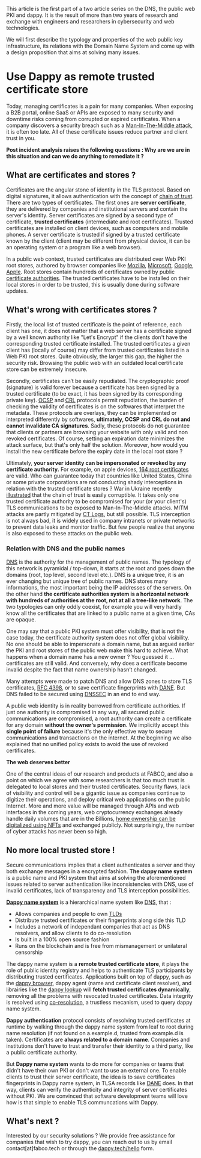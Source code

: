 
This article is the first part of a two article series on the DNS, the public web PKI and dappy. It is the result of more than two years of research and exchange with engineers and researchers in cybersecurity and web technologies.

We will first describe the typology and properties of the web public key infrastructure, its relations with the Domain Name System and come up with a design proposition that aims at solving many issues.

# Use Dappy as remote trusted certificate store

Today, managing certificates is a pain for many companies. When exposing a B2B portal, online SaaS or APIs are exposed to many security and downtime risks coming from corrupted or expired certificates. When a company discovers a security breach such as a [Man-In-The-Middle attack](https://en.wikipedia.org/wiki/Man-in-the-middle_attack), it is often too late. All of these certificate issues reduce partner and client trust in you.

**Post incident analysis raises the following questions : Why are we are in this situation and can we do anything to remediate it ?**

## What are certificates and stores ?

Certificates are the angular stone of identity in the TLS protocol. Based on digital signatures, it allows authentication with the concept of [chain of trust](https://en.wikipedia.org/wiki/Chain_of_trust). There are two types of certificates. The first ones are **server certificate**, they are delivered by companies and institutional servers and contain the server's identity. Server certificates are signed by a second type of certificate, **trusted certificates** (intermediate and root certificates). Trusted certificates are installed on client devices, such as computers and mobile phones. A server certificate is trusted if signed by a trusted certificate known by the client (client may be different from physical device, it can be an operating system or a program like a web browser).

In a public web context, trusted certificates are distributed over Web PKI root stores, authored by browser companies like [Mozilla](https://wiki.mozilla.org/CA), [Microsoft](https://docs.microsoft.com/en-us/security/trusted-root/program-requirements), [Google](https://www.chromium.org/Home/chromium-security/root-ca-policy/), [Apple](https://www.apple.com/certificateauthority/ca_program.html). Root stores contain hundreds of certificates owned by public [certificate authorities](https://en.wikipedia.org/wiki/Certificate_authority). The trusted certificates have to be installed on their local stores in order to be trusted, this is usually done during software updates.

## What's wrong with certificates stores ?

Firstly, the local list of trusted certificate is the point of reference, each client has one, it does not matter that a web server has a certificate signed by a well known authority like "Let's Encrypt" if the clients don't have the corresponding trusted certificate installed. The trusted certificates a given client has (locally of course) may differ from trusted certificates listed in a Web PKI root stores. Quite obviously, the larger this gap, the higher the security risk. Browsing the public web with an outdated local certificate store can be extremely insecure.

Secondly, certificates can’t be easily repudiated. The cryptographic proof (signature) is valid forever because a certificate has been signed by a trusted certificate (to be exact, it has been signed by its corresponding private key). [OCSP](https://en.wikipedia.org/wiki/Online_Certificate_Status_Protocol) and [CRL](https://en.wikipedia.org/wiki/Certificate_revocation_list) protocols permit repudiation, the burden of checking the validity of certificates is on the softwares that interpret the metadata. These protocols are overlays, they can be implemented or interpreted differently by softwares, **ultimately, OCSP and CRL do not and cannot invalidate CA signatures**. Sadly, these protocols do not guarantee that clients or partners are browsing your website with only valid and non revoked certificates. Of course, setting an expiration date minimizes the attack surface, but that's only half the solution. Moreover, how would you install the new certificate before the expiry date in the local root store ? 

Ultimately, **your server identity can be impersonated or revoked by any certificate authority.** For example, on apple devices, [164 root certificates](https://support.apple.com/en-us/HT212140) are valid. Who can guarantee today that countries like United States, China or some private corporations are not conducting shady interceptions in relation with the trusted certificate stores ? War in Ukraine recently [illustrated](https://www.bleepingcomputer.com/news/security/russia-creates-its-own-tls-certificate-authority-to-bypass-sanctions/) that the chain of trust is easily corruptible. It takes only one trusted certificate authority to be compromised for your (or your client's) TLS communications to be exposed to Man-In-The-Middle attacks. MITM attacks are partly mitigated by [CT Logs](https://datatracker.ietf.org/doc/html/rfc6962), but still possible. TLS interception is not always bad, it is widely used in company intranets or private networks to prevent data leaks and monitor traffic. But few people realize that anyone is also exposed to these attacks on the public web. 

### Relation with DNS and the public names

[DNS](https://en.wikipedia.org/wiki/Domain_Name_System) is the authority for the management of public names. The typology of this network is pyramidal / top-down, it starts at the root and goes down the domains (root, top level, second level etc.). DNS is a unique tree, it is an ever changing but unique tree of public names. DNS stores many informations, the most important being the IP addresses of the servers. On the other hand **the certificate authorities system is a horizontal network with hundreds of authorities at the root, not at all a tree-like network**. The two typologies can only oddly coexist, for example you will very hardly know all the certificates that are linked to a public name at a given time, CAs are opaque.

One may say that a public PKI system must offer visibility, that is not the case today, the certificate authority system does not offer global visibility. No one should be able to impersonate a domain name, but as argued earlier the PKI and root stores of the public web make this hard to achieve. What happens when a domain name has a new owner ? You guessed it … certificates are still valid. And conversely, why does a certificate become invalid despite the fact that name ownership hasn’t changed.

Many attempts were made to patch DNS and allow DNS zones to store TLS certificates, [RFC 4398](https://www.rfc-editor.org/rfc/rfc4398), or to save certificate fingerprints with [DANE](https://datatracker.ietf.org/doc/html/rfc6698). But DNS failed to be secured using [DNSSEC](https://datatracker.ietf.org/doc/html/rfc4033) in an end to end way.

A public web identity is in reality borrowed from certificate authorities. If just one authority is compromised in any way, all secured public communications are compromised, a root authority can create a certificate for any domain **without the owner's permission**. We implicitly accept this **single point of failure** because it's the only effective way to secure communications and transactions on the internet. At the beginning we also explained that no unified policy exists to avoid the use of revoked certificates.

**The web deserves better**

One of the central ideas of our research and products at FABCO, and also a point on which we agree with some researchers is that too much trust is delegated to local stores and their trusted certificates. Security flaws, lack of visibility and control will be a gigantic issue as companies continue to digitize their operations, and deploy critical web applications on the public Internet. More and more value will be managed through APIs and web interfaces in the coming years, web cryptocurrency exchanges already handle daily volumes that are in the Billions, [home ownership can be digitalized using NFTs](https://www.forbes.com/sites/forbesbusinesscouncil/2022/02/16/nfts-and-the-future-of-commercial-real-estate/) and exchanged publicly. Not surprisingly, the number of cyber attacks has never been so high.

## No more local trusted store ! 

Secure communications implies that a client authenticates a server and they both exchange messages in a encrypted fashion. **The dappy name system** is a public name and PKI system that aims at solving the aforementioned issues related to server authentication like inconsistencies with DNS, use of invalid certificates, lack of transparency and TLS interception possibilities.

[**Dappy name system**](https://github.com/fabcotech/dappy-propositions/blob/master/01_co_resolution.MD) is a hierarchical name system like [DNS](https://en.wikipedia.org/wiki/Domain_Name_System), that :
- Allows companies and people to own [TLDs](https://en.wikipedia.org/wiki/Top-level_domain)
- Distribute trusted certificates or their fingerprints along side this TLD 
- Includes a network of independant companies that act as DNS resolvers, and allow clients to do co-resolution
- Is built in a 100% open source fashion
- Runs on the blockchain and is free from mismanagement or unilateral censorship

The dappy name system is a **remote trusted certificate store**, it plays the role of public identity registry and helps to authenticate TLS participants by distributing trusted certificates. Applications built on top of dappy, such as the [dappy browser](https://github.com/fabcotech/dappy), dappy agent (name and certificate client resolver), and librairies like the [dappy lookup](https://github.com/fabcotech/dappy-lookup) will **fetch trusted certificates dynamically**, removing all the problems with revocated trusted certificates. Data integrity is resolved using [co-resolution](https://github.com/fabcotech/dappy-propositions/blob/master/01_co_resolution.MD#4-co-resolution), a trustless mecanism, used to query dappy name system.

**Dappy authentication** protocol consists of resolving trusted certificates at runtime by walking through the dappy name system from leaf to root during name resolution (if not found on a.example.d, trusted from example.d is taken). Certificates are **always related to a domain name**. Companies and institutions don't have to trust and transfer their identity to a third party, like a public certificate authority.

But **Dappy name system** wants to do more for companies or teams that didn't have their own PKI or don't want to use an external one. To enable clients to trust their server certificate, the idea is to save certificates fingerprints in Dappy name system, in TLSA records like [DANE](https://datatracker.ietf.org/doc/html/rfc7671) does. In that way, clients can verify the authenticity and integrity of server certificates without PKI. We are convinced that software development teams will love how is that simple to enable TLS communcations with Dappy.

## What's next ?

Interested by our security solutions ? We provide free assistance for companies that wish to try dappy, you can reach out to us by email contact[at]fabco.tech or through the [dappy.tech/hello](https://dappy.tech/hello) form.

